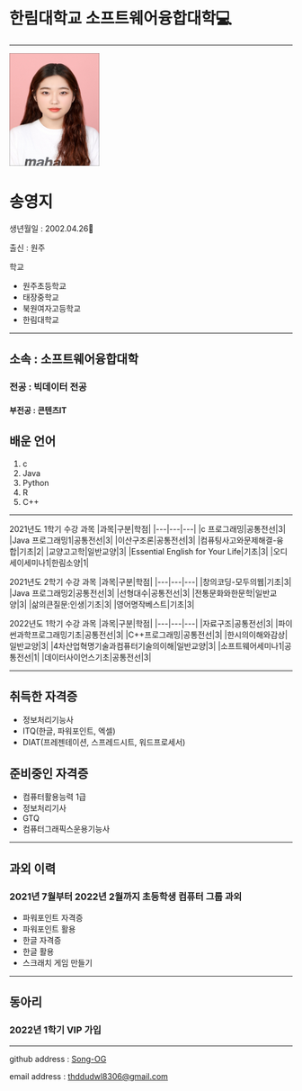 # 한림대학교 소프트웨어융합대학💻
---
<img src=syj.jpg height=200 width=160>

# 송영지   

생년월일 : 2002.04.26🎉

출신 : 원주   

학교
* 원주초등학교
* 태장중학교
* 북원여자고등학교
* 한림대학교

---
## 소속 : 소프트웨어융합대학

### 전공 : 빅데이터 전공

#### 부전공 : 콘텐츠IT

## 배운 언어
1. c
2. Java
3. Python
4. R
5. C++

--------------------

2021년도 1학기 수강 과목
|과목|구분|학점|
|---|---|---|
|c 프로그래밍|공통전선|3|
|Java 프로그래밍1|공통전선|3|
|이산구조론|공통전선|3|
|컴퓨팅사고와문제해결-융합|기초|2|
|교양고고학|일반교양|3|
|Essential English for Your Life|기초|3|
|오디세이세미나1|한림소양|1|

2021년도 2학기 수강 과목
|과목|구분|학점|
|---|---|---|
|창의코딩-모두의웹|기초|3|
|Java 프로그래밍2|공통전선|3|
|선형대수|공통전선|3|
|전통문화와한문학|일반교양|3|
|삶의큰질문:인생|기초|3|
|영어명작베스트|기초|3|

2022년도 1학기 수강 과목
|과목|구분|학점|
|---|---|---|
|자료구조|공통전선|3|
|파이썬과학프로그래밍기초|공통전선|3|
|C++프로그래밍|공통전선|3|
|한시의이해와감상|일반교양|3|
|4차산업혁명기술과컴퓨터기술의이해|일반교양|3|
|소프트웨어세미나1|공통전선|1|
|데이터사이언스기초|공통전선|3|

---
## 취득한 자격증
* 정보처리기능사
* ITQ(한글, 파워포인트, 엑셀)
* DIAT(프레젠테이션, 스프레드시트, 워드프로세서)

## 준비중인 자격증
* 컴퓨터활용능력 1급
* 정보처리기사
* GTQ
* 컴퓨터그래픽스운용기능사
---
## 과외 이력
### 2021년 7월부터 2022년 2월까지 초등학생 컴퓨터 그룹 과외
* 파워포인트 자격증
* 파워포인트 활용
* 한글 자격증
* 한글 활용
* 스크래치 게임 만들기
---
## 동아리
### 2022년 1학기 VIP 가입
---
github address : [Song-OG][github]

[github]:http://github.com/Song-OG

email address : thddudwl8306@gmail.com
